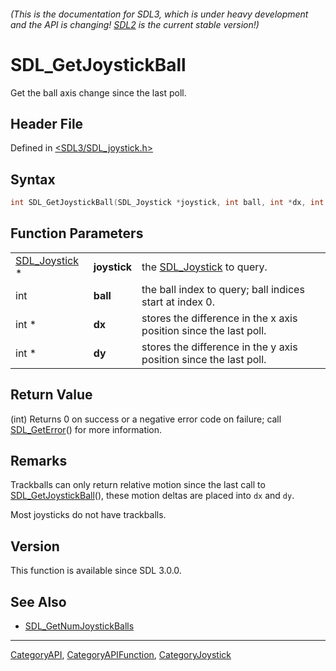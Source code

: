 ###### (This is the documentation for SDL3, which is under heavy development and the API is changing! [SDL2](https://wiki.libsdl.org/SDL2/) is the current stable version!)
# SDL_GetJoystickBall

Get the ball axis change since the last poll.

## Header File

Defined in [<SDL3/SDL_joystick.h>](https://github.com/libsdl-org/SDL/blob/main/include/SDL3/SDL_joystick.h)

## Syntax

```c
int SDL_GetJoystickBall(SDL_Joystick *joystick, int ball, int *dx, int *dy);
```

## Function Parameters

|                                |              |                                                                   |
| ------------------------------ | ------------ | ----------------------------------------------------------------- |
| [SDL_Joystick](SDL_Joystick) * | **joystick** | the [SDL_Joystick](SDL_Joystick) to query.                        |
| int                            | **ball**     | the ball index to query; ball indices start at index 0.           |
| int *                          | **dx**       | stores the difference in the x axis position since the last poll. |
| int *                          | **dy**       | stores the difference in the y axis position since the last poll. |

## Return Value

(int) Returns 0 on success or a negative error code on failure; call
[SDL_GetError](SDL_GetError)() for more information.

## Remarks

Trackballs can only return relative motion since the last call to
[SDL_GetJoystickBall](SDL_GetJoystickBall)(), these motion deltas are
placed into `dx` and `dy`.

Most joysticks do not have trackballs.

## Version

This function is available since SDL 3.0.0.

## See Also

- [SDL_GetNumJoystickBalls](SDL_GetNumJoystickBalls)

----
[CategoryAPI](CategoryAPI), [CategoryAPIFunction](CategoryAPIFunction), [CategoryJoystick](CategoryJoystick)

